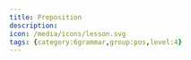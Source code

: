 ```yaml
---
title: Preposition
description: 
icon: /media/icons/lesson.svg
tags: {category:6grammar,group:pos,level:4}
---
```


